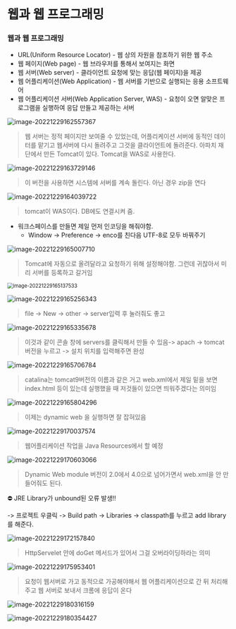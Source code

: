 # 웹과 웹 프로그래밍

### 웹과 웹 프로그래밍

- URL(Uniform Resource Locator) - 웹 상의 자원을 참조하기 위한 웹 주소
- 웹 페이지(Web page) - 웹 브라우저를 통해서 보여지는 화면
- 웹 서버(Web server) - 클라이언트 요청에 맞는 응답(웹 페이지)을 제공
- 웹 어플리케이션(Web Application) - 웹 서버를 기반으로 실행되는 응용 소프트웨어
- 웹 어플리케이션 서버(Web Application Server, WAS) - 요청이 오면 알맞은 프로그램을 실행하여 응답 만들고 제공하는 서버 

![image-20221229162557367](assets/image-20221229162557367.png)

> 웹 서버는 정적 페이지만 보여줄 수 있었는데, 어플리케이션 서버에 동적인 데이터를 맡기고 웹서버에 다시 돌려주고 그것을 클라이언트에 돌려준다. 아파치 재단에서 만든 Tomcat이 있다. Tomcat을 WAS로 사용한다.

![image-20221229163729146](assets/image-20221229163729146.png)

> 이 버전을 사용하면 시스템에 서버를 계속 돌린다. 아닌 경우 zip을 연다

![image-20221229164039722](assets/image-20221229164039722.png)

> tomcat이 WAS이다. DB에도 연결시켜 줌.

- 워크스페이스를 만들면 제일 먼저 인코딩을 해줘야함.
  - Window -> Preference -> enco를 친다음 UTF-8로 모두 바꿔주기

![image-20221229165007710](assets/image-20221229165007710.png)

> Tomcat에 자동으로 올려달라고 요청하기 위해 설정해야함. 그런데 귀찮아서 미리 서버를 등록하고 갈거임

<img src="assets/image-20221229165137533.png" alt="image-20221229165137533" style="zoom:80%;" />

![image-20221229165256343](assets/image-20221229165256343.png)

> file -> New -> other -> server입력 후 눌러줘도 좋고

![image-20221229165335678](assets/image-20221229165335678.png)

> 이것과 같이 콘솔 창에 servers를 클릭해서 만들 수 있음-> apach -> tomcat 버전을 누르고 -> 설치 위치를 입력해주면 완성

![image-20221229165706784](assets/image-20221229165706784.png)

> catalina는 tomcat9버전의 이름과 같은 거고 web.xml에서 제일 밑을 보면 index.html 등이 있는데 실행했을 때 저것들이 있으면 띄워주겠다는 의미임

![image-20221229165804296](assets/image-20221229165804296.png)

> 이제는 dynamic web 을 실행하면 잘 잡혀있음

![image-20221229170037574](assets/image-20221229170037574.png)

> 웹어플리케이션 작업을 Java Resources에서 할 예정

![image-20221229170603066](assets/image-20221229170603066.png)

> Dynamic Web module 버전이 2.0에서 4.0으로 넘어가면서 web.xml을 안 만들어줘도 된다.

⛔ JRE Library가 unbound된 오류 발생!!

-> 프로젝트 우클릭 -> Build path -> Libraries -> classpath를 누르고 add library를 해준다.

![image-20221229172157840](assets/image-20221229172157840.png)

> HttpServelet 안에 doGet 메서드가 있어서 그걸 오버라이딩하라는 의미

![image-20221229175953401](assets/image-20221229175953401.png)

> 요청이 웹서버로 가고 동적으로 가공해야해서 웹 어플리케이션으로 간 뒤 처리해주고 웹 서버로 보내서 크롬에 응답이 온다

![image-20221229180316159](assets/image-20221229180316159.png)

![image-20221229180354427](assets/image-20221229180354427.png)